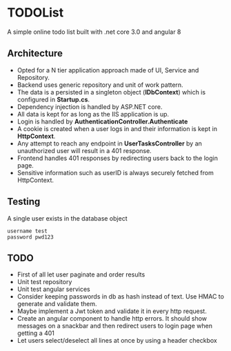 # TODOList
A simple online todo list built with .net core 3.0 and angular 8

## Architecture

- Opted for a N tier application approach made of UI, Service and Repository.
- Backend uses generic repository and unit of work pattern.
- The data is a persisted in a singleton object (**IDbContext**) which is configured in **Startup.cs**.
- Dependency injection is handled by ASP.NET core.
- All data is kept for as long as the IIS application is up.
- Login is handled by **AuthenticationController.Authenticate** 
- A cookie is created when a user logs in and their information is kept in **HttpContext**.
- Any attempt to reach any endpoint in **UserTasksController** by an unauthorized user will result in a 401 response.
- Frontend handles 401 responses by redirecting users back to the login page.
- Sensitive information such as userID is always securely fetched from HttpContext.

## Testing

A single user exists in the database object

```
username test
password pwd123
```

## TODO

- First of all let user paginate and order results
- Unit test repository
- Unit test angular services
- Consider keeping passwords in db as hash instead of text. Use HMAC to generate and validate them.
- Maybe implement a Jwt token and validate it in every http request.
- Create an angular component to handle http errors. It should show messages on a snackbar and then redirect users to login page when getting a 401
- Let users select/deselect all lines at once by using a header checkbox 
